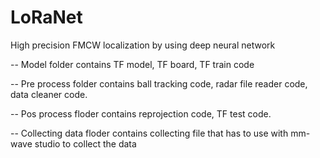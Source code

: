 # LoRaNet
High precision FMCW localization by using deep neural network

-- Model folder contains TF model, TF board, TF train code

-- Pre process folder contains ball tracking code, radar file reader code, data cleaner code.

-- Pos process floder contains reprojection code, TF test code.

-- Collecting data floder contains collecting file that has to use with mm-wave studio to collect the data
